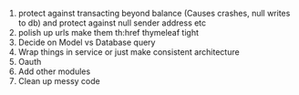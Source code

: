 1. protect against transacting beyond balance (Causes crashes, null writes to db) and protect against null sender address etc
2. polish up urls make them th:href thymeleaf tight
3. Decide on Model vs Database query
4. Wrap things in service or just make consistent architecture
5. Oauth
6. Add other modules
7. Clean up messy code